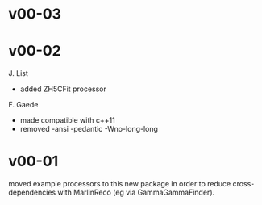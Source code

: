 # v00-03

# v00-02

J. List
   - added ZH5CFit processor

F. Gaede
   - made compatible with c++11
   - removed -ansi -pedantic -Wno-long-long
  
# v00-01

 moved example processors to this new package in order to
 reduce cross-dependencies with MarlinReco (eg via GammaGammaFinder).
